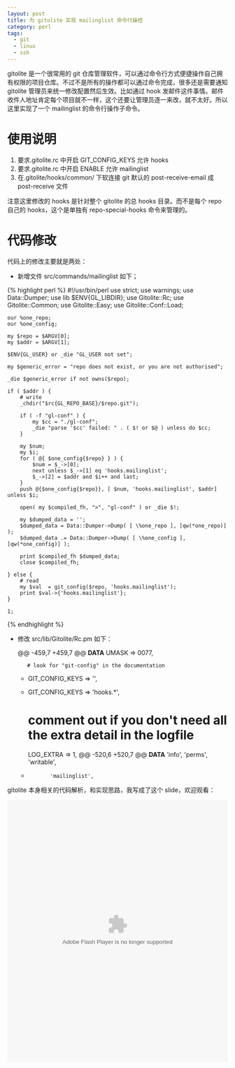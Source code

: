 ```yaml
---
layout: post
title: 为 gitolite 实现 mailinglist 命令行操控
category: perl
tags:
  - git
  - linux
  - ssh
---
```


gitolite 是一个很常用的 git 仓库管理软件，可以通过命令行方式便捷操作自己拥有权限的项目仓库。不过不是所有的操作都可以通过命令完成，很多还是需要通知 gitolite 管理员来统一修改配置然后生效。比如通过 hook 发邮件这件事情。邮件收件人地址肯定每个项目就不一样，这个还要让管理员逐一来改，就不太好。所以这里实现了一个 mailinglist 的命令行操作子命令。

使用说明
=============

1. 要求.gitolite.rc 中开启 GIT_CONFIG_KEYS 允许 hooks
2. 要求.gitolite.rc 中开启 ENABLE 允许 mailinglist
3. 在.gitolite/hooks/common/ 下软连接 git 默认的 post-receive-email 成 post-receive 文件

注意这里修改的 hooks 是针对整个 gitolite 的总 hooks 目录。而不是每个 repo 自己的 hooks，这个是单独有 repo-special-hooks 命令来管理的。

代码修改
============

代码上的修改主要就是两处：

* 新增文件 src/commands/mailinglist 如下；

{% highlight perl %}
    #!/usr/bin/perl
    use strict;
    use warnings;
    use Data::Dumper;
    use lib $ENV{GL_LIBDIR};
    use Gitolite::Rc;
    use Gitolite::Common;
    use Gitolite::Easy;
    use Gitolite::Conf::Load;
    
    our %one_repo;
    our %one_config;
    
    my $repo = $ARGV[0];
    my $addr = $ARGV[1];
    
    $ENV{GL_USER} or _die "GL_USER not set";
    
    my $generic_error = "repo does not exist, or you are not authorised";
    
    _die $generic_error if not owns($repo);
    
    if ( $addr ) {
        # write
        _chdir("$rc{GL_REPO_BASE}/$repo.git");
    
        if ( -f "gl-conf" ) {
            my $cc = "./gl-conf";
            _die "parse '$cc' failed: " . ( $! or $@ ) unless do $cc;
        }
    
        my $num;
        my $i;
        for ( @{ $one_config{$repo} } ) {
            $num = $_->[0];
            next unless $_->[1] eq 'hooks.mailinglist';
            $_->[2] = $addr and $i++ and last;
        }
        push @{$one_config{$repo}}, [ $num, 'hooks.mailinglist', $addr] unless $i;
    
        open( my $compiled_fh, ">", "gl-conf" ) or _die $!;
    
        my $dumped_data = '';
        $dumped_data = Data::Dumper->Dump( [ \%one_repo ], [qw(*one_repo)] );
        $dumped_data .= Data::Dumper->Dump( [ \%one_config ], [qw(*one_config)] );
    
        print $compiled_fh $dumped_data;
        close $compiled_fh;
    
    } else {
        # read
        my $val  = git_config($repo, 'hooks.mailinglist');
        print $val->{'hooks.mailinglist'};
    }
    
    1;
{% endhighlight %}

* 修改 src/lib/Gitolite/Rc.pm 如下：

    @@ -459,7 +459,7 @@ __DATA__
         UMASK                           =>  0077,
     
         # look for "git-config" in the documentation
    -    GIT_CONFIG_KEYS                 =>  '',
    +    GIT_CONFIG_KEYS                 =>  'hooks.*',
     
         # comment out if you don't need all the extra detail in the logfile
         LOG_EXTRA                       =>  1,
    @@ -520,6 +520,7 @@ __DATA__
                 'info',
                 'perms',
                 'writable',
    +            'mailinglist',

gitolite 本身相关的代码解析，和实现思路，我写成了这个 slide，欢迎观看：

<div><embed src='http://www.docin.com/DocinViewer-737880351-144.swf' width='100%' height='600' type=application/x-shockwave-flash ALLOWFULLSCREEN='true' ALLOWSCRIPTACCESS='always'></embed></div>
